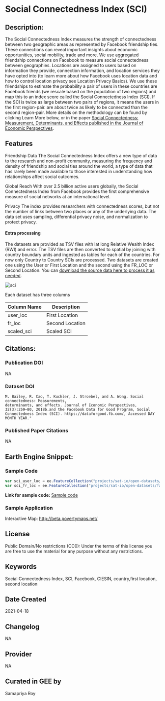 
# Social Connectedness Index (SCI)

## Description:

The Social Connectedness Index measures the strength of connectedness between two geographic areas as represented by Facebook friendship ties. These connections can reveal important insights about economic opportunities, social mobility, trade and more. We use aggregated friendship connections on Facebook to measure social connectedness between geographies. Locations are assigned to users based on information they provide, connection information, and location services they have opted into (to learn more about how Facebook uses location data and how to control location privacy see Location Privacy Basics).   We use these friendships to estimate the probability a pair of users in these countries are Facebook friends (we rescale based on the population of two regions) and map this to an index score called the Social Connectedness Index (SCI). If the SCI is twice as large between two pairs of regions, it means the users in the first region-pair. are about twice as likely to be connected than the second region-pair. More details on the methodology can be found by clicking Learn More below, or in the paper [Social Connectedness: Measurement, Determinants, and Effects published in the Journal of Economic Perspectives](https://www.aeaweb.org/articles/pdf/doi/10.1257/jep.32.3.259).

## Features

Friendship Data
The Social Connectedness Index offers a new type of data to the research and non-profit community, measuring the frequency and density of friendship and social ties around the world, a type of data that has rarely been made available to those interested in understanding how relationships affect social outcomes.

Global Reach
With over 2.5 billion active users globally, the Social Connectedness Index from Facebook provides the first comprehensive measure of social networks at an international level.

Privacy
The index provides researchers with connectedness scores, but not the number of links between two places or any of the underlying data. The data set uses sampling, differential privacy noise, and normalization to protect privacy.

#### Extra processing
The datasets are provided as TSV files with lat long Relative Wealth Index (RWI) and error. The TSV files are then converted to spatial by joining with country boundary units and ingested as tables for each of the countries. For now only Country to Country SCIs are processed. Two datasets are created one using the User or First Location and the second using the FR_LOC or Second Location. You can [download the source data here to process it as needed](https://data.humdata.org/dataset/social-connectedness-index).

![sci](https://user-images.githubusercontent.com/6677629/115154756-170dd400-a042-11eb-8edf-a856d22d76b4.gif)


Each dataset has three columns

|Column Name|Description    |
|-----------|---------------|
|user_loc   |First Location |
|fr_loc     |Second Location|
|scaled_sci |Scaled SCI     |

## Citations:

### Publication DOI

NA
### Dataset DOI

```
M. Bailey, R. Cao, T. Kuchler, J. Stroebel, and A. Wong. Social connectedness: Measurements,
determinants, and effects. Journal of Economic Perspectives, 32(3):259–80, 2018b.and the Facebook Data for Good Program, Social Connectedness Index (SCI). https://dataforgood.fb.com/, Accessed DAY MONTH YEAR."
```

### Published Paper Citations

NA

## Earth Engine Snippet:

### Sample Code

```js
var sci_user_loc = ee.FeatureCollection("projects/sat-io/open-datasets/facebook/sci_user_loc");
var sci_fr_loc = ee.FeatureCollection("projects/sat-io/open-datasets/facebook/sci_fr_loc");
```

**Link for sample code:** [Sample code](https://code.earthengine.google.com/?scriptPath=users/sat-io/awesome-gee-catalog-examples:population-socioeconomics/SOCIAL-CONNECTEDNESS-INDEX(SCI))

### Sample Application

Interactive Map: http://beta.povertymaps.net/

## License

Public Domain/No restrictions (CC0): Under the terms of this license you are free to use the material for any purpose without any restrictions.


## Keywords

Social Connectedness Index, SCI, Facebook, CIESIN, country,first location, second location

## Date Created

2021-04-18

## Changelog

NA

## Provider

NA

## Curated in GEE by
Samapriya Roy